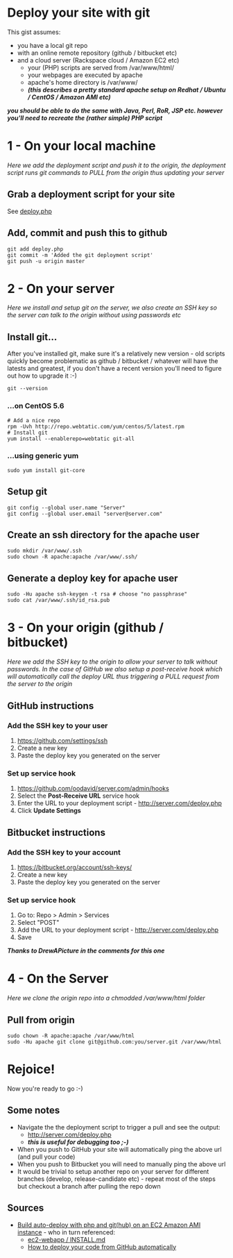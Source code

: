 # Deploy your site with git

This gist assumes:

* you have a local git repo
* with an online remote repository (github / bitbucket etc)
* and a cloud server (Rackspace cloud / Amazon EC2 etc)
    * your (PHP) scripts are served from /var/www/html/
    * your webpages are executed by apache
    * apache's home directory is /var/www/
    * ***(this describes a pretty standard apache setup on Redhat / Ubuntu / CentOS / Amazon AMI etc)***

***you should be able to do the same with Java, Perl, RoR, JSP etc. however you'll need to recreate the (rather simple)
PHP script***

# 1 - On your local machine

*Here we add the deployment script and push it to the origin, the deployment script runs git commands to PULL from the
origin thus updating your server*

## Grab a deployment script for your site

See [deploy.php](#file-deploy-php)

## Add, commit and push this to github

    git add deploy.php
    git commit -m 'Added the git deployment script'
    git push -u origin master

# 2 - On your server

*Here we install and setup git on the server, we also create an SSH key so the server can talk to the origin without
using passwords etc*

## Install git...

After you've installed git, make sure it's a relatively new version - old scripts quickly become problematic as github /
bitbucket / whatever will have the latests and greatest, if you don't have a recent version you'll need to figure out
how to upgrade it :-)

    git --version

### ...on CentOS 5.6

    # Add a nice repo
    rpm -Uvh http://repo.webtatic.com/yum/centos/5/latest.rpm
    # Install git
    yum install --enablerepo=webtatic git-all

### ...using generic yum

    sudo yum install git-core

## Setup git

    git config --global user.name "Server"
    git config --global user.email "server@server.com"

## Create an ssh directory for the apache user

    sudo mkdir /var/www/.ssh
    sudo chown -R apache:apache /var/www/.ssh/

## Generate a deploy key for apache user

    sudo -Hu apache ssh-keygen -t rsa # choose "no passphrase"
    sudo cat /var/www/.ssh/id_rsa.pub

# 3 - On your origin (github / bitbucket)

*Here we add the SSH key to the origin to allow your server to talk without passwords. In the case of GitHub we also
setup a post-receive hook which will automatically call the deploy URL thus triggering a PULL request from the server to
the origin*

## GitHub instructions

### Add the SSH key to your user

1. https://github.com/settings/ssh
1. Create a new key
1. Paste the deploy key you generated on the server

### Set up service hook

1. https://github.com/oodavid/server.com/admin/hooks
1. Select the **Post-Receive URL** service hook
1. Enter the URL to your deployment script - http://server.com/deploy.php
1. Click **Update Settings**

## Bitbucket instructions

### Add the SSH key to your account

1. https://bitbucket.org/account/ssh-keys/
1. Create a new key
1. Paste the deploy key you generated on the server

### Set up service hook

1. Go to: Repo > Admin > Services
1. Select "POST"
1. Add the URL to your deployment script - http://server.com/deploy.php
1. Save

***Thanks to DrewAPicture in the comments for this one***

# 4 - On the Server

*Here we clone the origin repo into a chmodded /var/www/html folder*

## Pull from origin

    sudo chown -R apache:apache /var/www/html
    sudo -Hu apache git clone git@github.com:you/server.git /var/www/html

# Rejoice!

Now you're ready to go :-)

## Some notes

* Navigate the the deployment script to trigger a pull and see the output:
    * http://server.com/deploy.php
    * ***this is useful for debugging too ;-)***
* When you push to GitHub your site will automatically ping the above url (and pull your code)
* When you push to Bitbucket you will need to manually ping the above url
* It would be trivial to setup another repo on your server for different branches (develop, release-candidate etc) -
  repeat most of the steps but checkout a branch after pulling the repo down

## Sources

* [Build auto-deploy with php and git(hub) on an EC2 Amazon AMI instance](https://gist.github.com/1105010) - who in turn
  referenced:
    * [ec2-webapp / INSTALL.md](https://github.com/rsms/ec2-webapp/blob/master/INSTALL.md#readme)
    * [How to deploy your code from GitHub automatically](http://writing.markchristian.org/how-to-deploy-your-code-from-github-automatic)
